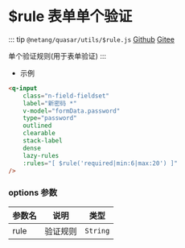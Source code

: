 # $rule 表单单个验证

::: tip
`@netang/quasar/utils/$rule.js` [Github](https://github.com/netangsoft/netang-quasar/blob/main/utils/%24rule.js) [Gitee](https://gitee.com/jinmarcus/netang-quasar/blob/main/utils/%24rule.js)

单个验证规则(用于表单验证)
:::

- 示例

```html
<q-input
    class="n-field-fieldset"
    label="新密码 *"
    v-model="formData.password"
    type="password"
    outlined
    clearable
    stack-label
    dense
    lazy-rules
    :rules="[ $rule('required|min:6|max:20') ]"
/>
```

### options 参数

| 参数名                  | 说明          | 类型         |
|----------------------|-------------|------------|
| rule                 | 验证规则        | `String`   |
